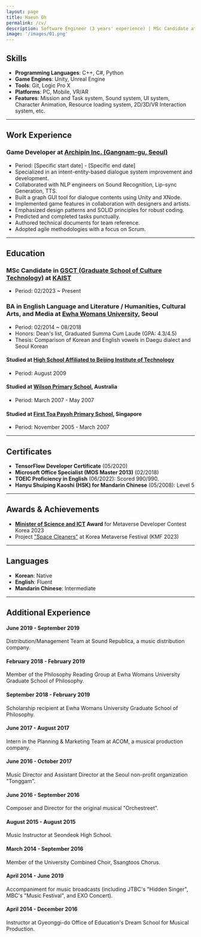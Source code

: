 ```yaml
---
layout: page
title: Haeun Oh
permalink: /cv/
description: Software Engineer (3 years' experience) | MSc Candidate at KAIST
image: '/images/01.png'
---
```


## Skills
- **Programming Languages**: C++, C#, Python
- **Game Engines**: Unity, Unreal Engine
- **Tools**: Git, Logic Pro X
- **Platforms**: PC, Mobile, VR/AR
- **Features**: Mission and Task system, Sound system, UI system, Character Animation, Resource loading system, 2D/3D/VR Interaction system, etc.

---

## Work Experience

### Game Developer at [Archipin Inc. (Gangnam-gu, Seoul)](https://www.archipin.com/)
- Period: [Specific start date] - [Specific end date]
- Specialized in an intent-entity-based dialogue system improvement and development.
- Collaborated with NLP engineers on Sound Recognition, Lip-sync Generation, TTS.
- Built a graph GUI tool for dialogue contents using Unity and XNode.
- Implemented game features in collaboration with designers and artists.
- Emphasized design patterns and SOLID principles for robust coding.
- Predicted and completed tasks punctually.
- Authored technical documents for team reference.
- Adopted agile methodologies with a focus on Scrum.

---

## Education

### MSc Candidate in [GSCT (Graduate School of Culture Technology)](https://ct.kaist.ac.kr/) at [KAIST](https://www.kaist.ac.kr/kr/)
- Period: 02/2023 ~ Present

### BA in English Language and Literature / Humanities, Cultural Arts, and Media at [Ewha Womans University](https://www.ewha.ac.kr/ewha/index.do), Seoul
- Period: 02/2014 ~ 08/2018
- Honors: Dean's list, Graduated Summa Cum Laude (GPA: 4.3/4.5)
- Thesis: Comparison of Korean and English vowels in Daegu dialect and Seoul Korean

#### Studied at [High School Affiliated to Beijing Institute of Technology](https://bit.edu.cn/)
- Period: August 2009

#### Studied at [Wilson Primary School](https://www.wilsonps.vic.edu.au/), Australia
- Period: March 2007 - May 2007

#### Studied at [First Toa Payoh Primary School](https://www.firsttoapayohpri.moe.edu.sg/), Singapore
- Period: November 2005 - March 2007

---

## Certificates
- **TensorFlow Developer Certificate** (05/2020)
- **Microsoft Office Specialist (MOS Master 2013)** (02/2018)
- **TOEIC Proficiency in English** (06/2022): Scored 990/990.
- **Hanyu Shuiping Kaoshi (HSK) for Mandarin Chinese** (05/2008): Level 5

---

## Awards & Achievements
- **[Minister of Science and ICT](https://www.msit.go.kr/index.do) Award** for Metaverse Developer Contest Korea 2023
- Project ["Space Cleaners"](https://haeundev.github.io/spacecleaners/) at Korea Metaverse Festival (KMF 2023)

---

## Languages
- **Korean**: Native
- **English**: Fluent
- **Mandarin Chinese**: Intermediate

---

## Additional Experience

#### June 2019 - September 2019
Distribution/Management Team at Sound Republica, a music distribution company.

#### February 2018 - February 2019
Member of the Philosophy Reading Group at Ewha Womans University Graduate School of Philosophy.

#### September 2018 - February 2019
Scholarship recipient at Ewha Womans University Graduate School of Philosophy.

#### June 2017 - August 2017
Intern in the Planning & Marketing Team at ACOM, a musical production company.

#### June 2016 - October 2017
Music Director and Assistant Director at the Seoul non-profit organization "Tonggam".

#### June 2016 - September 2016
Composer and Director for the original musical "Orchestreet".

#### August 2015 - August 2015
Music Instructor at Seondeok High School.

#### March 2014 - September 2016
Member of the University Combined Choir, Ssangtoos Chorus.

#### April 2014 - June 2019
Accompaniment for music broadcasts (including JTBC's "Hidden Singer", MBC's "Music Festival", and EXO Concert).

#### April 2014 - December 2016
Instructor at Gyeonggi-do Office of Education's Dream School for Musical Production.
